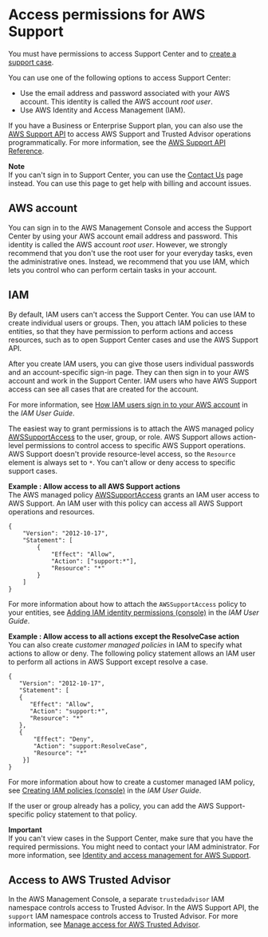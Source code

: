# Access permissions for AWS Support<a name="accessing-support"></a>

You must have permissions to access Support Center and to [create a support case](case-management.md#creating-a-support-case)\.

You can use one of the following options to access Support Center:
+ Use the email address and password associated with your AWS account\. This identity is called the AWS account *root user*\.
+ Use AWS Identity and Access Management \(IAM\)\. 

If you have a Business or Enterprise Support plan, you can also use the [AWS Support API](Welcome.md) to access AWS Support and Trusted Advisor operations programmatically\. For more information, see the [AWS Support API Reference](https://docs.aws.amazon.com/awssupport/latest/APIReference/Welcome.html)\.



**Note**  
If you can't sign in to Support Center, you can use the [Contact Us](http://aws.amazon.com/contact-us/) page instead\. You can use this page to get help with billing and account issues\.

## AWS account<a name="root-account"></a>

 You can sign in to the AWS Management Console and access the Support Center by using your AWS account email address and password\. This identity is called the AWS account *root user*\. However, we strongly recommend that you don't use the root user for your everyday tasks, even the administrative ones\. Instead, we recommend that you use IAM, which lets you control who can perform certain tasks in your account\. 

## IAM<a name="iam"></a>

By default, IAM users can't access the Support Center\. You can use IAM to create individual users or groups\. Then, you attach IAM policies to these entities, so that they have permission to perform actions and access resources, such as to open Support Center cases and use the AWS Support API\.

After you create IAM users, you can give those users individual passwords and an account\-specific sign\-in page\. They can then sign in to your AWS account and work in the Support Center\. IAM users who have AWS Support access can see all cases that are created for the account\. 

For more information, see [How IAM users sign in to your AWS account](https://docs.aws.amazon.com/IAM/latest/UserGuide/WhatUsersNeedToKnow.html) in the *IAM User Guide*\.

The easiest way to grant permissions is to attach the AWS managed policy [AWSSupportAccess](https://console.aws.amazon.com/iam/home?region=us-east-1#/policies/arn:aws:iam::aws:policy/AWSSupportAccess) to the user, group, or role\. AWS Support allows action\-level permissions to control access to specific AWS Support operations\. AWS Support doesn't provide resource\-level access, so the `Resource` element is always set to `*`\. You can't allow or deny access to specific support cases\. 

**Example : Allow access to all AWS Support actions**  
The AWS managed policy [AWSSupportAccess](https://console.aws.amazon.com/iam/home?region=us-east-1#/policies/arn:aws:iam::aws:policy/AWSSupportAccess) grants an IAM user access to AWS Support\. An IAM user with this policy can access all AWS Support operations and resources\.  

```
{
    "Version": "2012-10-17",
    "Statement": [
        {
            "Effect": "Allow",
            "Action": ["support:*"],
            "Resource": "*"
        }
    ]
}
```
For more information about how to attach the `AWSSupportAccess` policy to your entities, see [Adding IAM identity permissions \(console\)](https://docs.aws.amazon.com/IAM/latest/UserGuide/access_policies_manage-attach-detach.html#add-policies-console) in the *IAM User Guide*\.

**Example : Allow access to all actions except the ResolveCase action**  
You can also create *customer managed policies* in IAM to specify what actions to allow or deny\. The following policy statement allows an IAM user to perform all actions in AWS Support except resolve a case\.  

```
{
   "Version": "2012-10-17",
   "Statement": [
   {
      "Effect": "Allow",
      "Action": "support:*",
      "Resource": "*"
   },
   {
       "Effect": "Deny",
       "Action": "support:ResolveCase",
       "Resource": "*"
    }]
}
```
For more information about how to create a customer managed IAM policy, see [Creating IAM policies \(console\)](https://docs.aws.amazon.com/IAM/latest/UserGuide/access_policies_create-console.html) in the *IAM User Guide*\.

If the user or group already has a policy, you can add the AWS Support\-specific policy statement to that policy\. 

**Important**  
If you can't view cases in the Support Center, make sure that you have the required permissions\. You might need to contact your IAM administrator\. For more information, see [Identity and access management for AWS Support](security-iam.md)\.

## Access to AWS Trusted Advisor<a name="access-to-trusted-advisor"></a>

In the AWS Management Console, a separate `trustedadvisor` IAM namespace controls access to Trusted Advisor\. In the AWS Support API, the `support` IAM namespace controls access to Trusted Advisor\. For more information, see [Manage access for AWS Trusted Advisor](security-trusted-advisor.md)\.